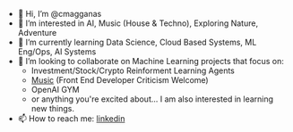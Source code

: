 - 👋 Hi, I’m @cmagganas
- 👀 I’m interested in AI, Music (House & Techno), Exploring Nature, Adventure
- 🌱 I’m currently learning Data Science, Cloud Based Systems, ML Eng/Ops, AI Systems
- 💞️ I’m looking to collaborate on Machine Learning projects that focus on:
  -  Investment/Stock/Crypto Reinforment Learning Agents
  -  [Music](https://www.christos.app/spotify/) (Front End Developer Criticism Welcome)
  -  OpenAI GYM
  -  or anything you're excited about... I am also interested in learning new things.
- 📫 How to reach me: [linkedin](https://www.linkedin.com/in/christos-magganas/)

<!---
cmagganas/cmagganas is a ✨ special ✨ repository because its `README.md` (this file) appears on your GitHub profile.
You can click the Preview link to take a look at your changes.
--->
